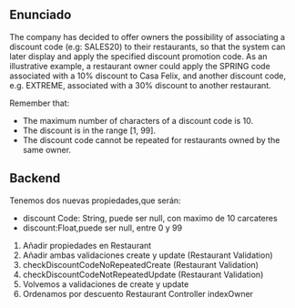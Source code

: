 ## Enunciado
The company has decided to offer owners the possibility of associating a discount code (e.g: SALES20) to their restaurants, so that the system can later display and apply the specified discount promotion code. As an illustrative example, a restaurant owner could apply the SPRING code associated with a 10% discount to Casa Felix, and another discount code, e.g. EXTREME, associated with a 30% discount to another restaurant.

Remember that:
- The maximum number of characters of a discount code is 10.
- The discount is in the range [1, 99].
- The discount code cannot be repeated for restaurants owned by the same owner.

## Backend
Tenemos dos nuevas propiedades,que serán:
- discount Code: String, puede ser null, con maximo de 10 carcateres
- discount:Float,puede ser null, entre 0 y 99

1. Añadir propiedades en Restaurant
2. Añadir ambas validaciones create y update (Restaurant Validation)
3. checkDiscountCodeNoRepeatedCreate (Restaurant Validation)
4. checkDiscountCodeNotRepeatedUpdate (Restaurant Validation)
5. Volvemos a validaciones de create y update
6. Ordenamos por descuento Restaurant Controller indexOwner